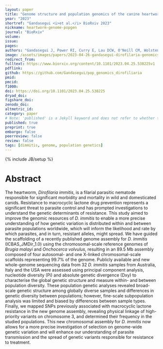 ```yaml
---
layout: paper
title: "Genome structure and population genomics of the canine heartworm Dirofilaria immitis"
year: "2023"
shortref: "Gandasegui <i>et al.</i> BioRxiv 2023"
nickname: heartworm-genome-popgen
journal: "BioRxiv"
volume:
issue:
pages:
authors: "Gandasegui J, Power RI, Curry E, Lau DCW, O'Neill CM, Wolstenholme A, Prichard R, Slapeta J, Doyle SR"
image: /assets/images/papers/2023-04-26-gandasegui-dirofilaria-genomics.png
redirect_from:
fulltext: https://www.biorxiv.org/content/10.1101/2023.04.25.538225v1
pdflink:
github: https://github.com/Gandasegui/pop_genomics_dirofiliaria
pmid:
pmcid:
f1000:
doi: https://doi.org/10.1101/2023.04.25.538225
dryad_doi:
figshare_doi:
zenodo_doi:
altmetric_id:
category: paper
# Note: 'published' is a Jekyll keyword and does not refer to whether the paper is published, but rather to whether this Markdown should be part of the rendered site.
published: true
preprint: true
embargo: false
peerreview: false
review: false
tags: [dimmitis, genome, population genetics]
---
```

{% include JB/setup %}

# Abstract

The heartworm, *Dirofilaria immitis*, is a filarial parasitic nematode responsible for significant morbidity and mortality in wild and domesticated canids. Resistance to macrocyclic lactone drug prevention represents a significant threat to parasite control and has prompted investigations to understand the genetic determinants of resistance. This study aimed to improve the genomic resources of *D. immitis* to enable a more precise understanding of how genetic variation is distributed within and between parasite populations worldwide, which will inform the likelihood and rate by which parasites, and in turn, resistant alleles, might spread. We have guided the scaffolding of a recently published genome assembly for *D. immitis* (ICBAS_JMDir_1.0) using the chromosomal-scale reference genomes of *Brugia malayi* and *Onchocerca volvulus*, resulting in an 89.5 Mb assembly composed of four autosomal- and one X-linked chromosomal-scale scaffolds representing 99.7% of the genome. Publicly available and new whole-genome sequencing data from 32 *D. immitis* samples from Australia, Italy and the USA were assessed using principal component analysis, nucleotide diversity (Pi) and absolute genetic divergence (Dxy) to characterise the global genetic structure and measure within- and between population diversity. These population genetic analyses revealed broad-scale genetic structure among globally diverse samples and differences in genetic diversity between populations; however, fine-scale subpopulation analysis was limited and biased by differences between sample types. Finally, we mapped SNPs previously associated with macrocyclic lactone resistance in the new genome assembly, revealing physical linkage of high-priority variants on chromosome 3, and determined their frequency in the studied populations. This new chromosomal assembly for *D. immitis* now allows for a more precise investigation of selection on genome-wide genetic variation and will enhance our understanding of parasite transmission and the spread of genetic variants responsible for resistance to treatment.
